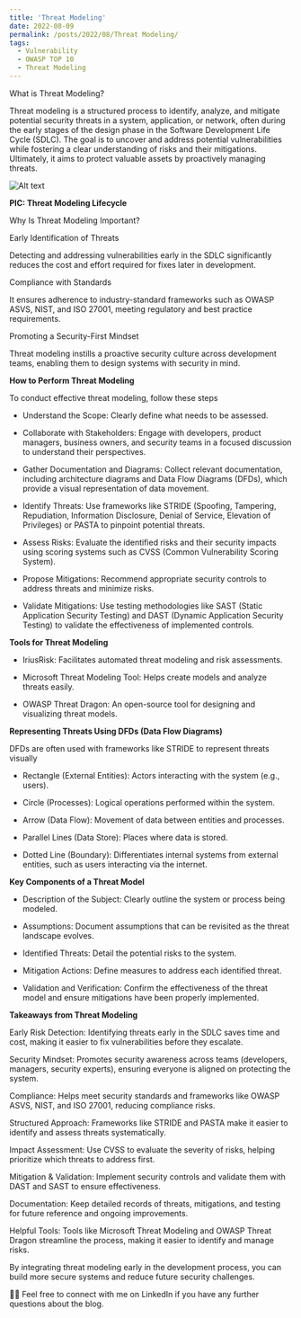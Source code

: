 ```yaml
---
title: 'Threat Modeling'
date: 2022-08-09
permalink: /posts/2022/08/Threat Modeling/
tags:
  - Vulnerability
  - OWASP TOP 10
  - Threat Modeling
---
```


What is Threat Modeling?

Threat modeling is a structured process to identify, analyze, and mitigate potential security threats in a system, application, or network, often during the early stages of the design phase in the Software Development Life Cycle (SDLC). The goal is to uncover and address potential vulnerabilities while fostering a clear understanding of risks and their mitigations. Ultimately, it aims to protect valuable assets by proactively managing threats.


![Alt text](https://docs.microsoft.com/en-us/azure/security/media/azure-security-threat-modeling-tool-feature-overview/sdlapproach.png)

**PIC: Threat Modeling Lifecycle**

Why Is Threat Modeling Important?

Early Identification of Threats

Detecting and addressing vulnerabilities early in the SDLC significantly reduces the cost and effort required for fixes later in development.

Compliance with Standards

It ensures adherence to industry-standard frameworks such as OWASP ASVS, NIST, and ISO 27001, meeting regulatory and best practice requirements.

Promoting a Security-First Mindset

Threat modeling instills a proactive security culture across development teams, enabling them to design systems with security in mind.

**How to Perform Threat Modeling**

To conduct effective threat modeling, follow these steps

- Understand the Scope: Clearly define what needs to be assessed.

- Collaborate with Stakeholders: Engage with developers, product managers, business owners, and security teams in a focused discussion to understand their perspectives.

- Gather Documentation and Diagrams: Collect relevant documentation, including architecture diagrams and Data Flow Diagrams (DFDs), which provide a visual representation of data movement.

- Identify Threats: Use frameworks like STRIDE (Spoofing, Tampering, Repudiation, Information Disclosure, Denial of Service, Elevation of Privileges) or PASTA to pinpoint potential threats.

- Assess Risks: Evaluate the identified risks and their security impacts using scoring systems such as CVSS (Common Vulnerability Scoring System).

- Propose Mitigations: Recommend appropriate security controls to address threats and minimize risks.

- Validate Mitigations: Use testing methodologies like SAST (Static Application Security Testing) and DAST (Dynamic Application Security Testing) to validate the effectiveness of implemented controls.

**Tools for Threat Modeling**

- IriusRisk: Facilitates automated threat modeling and risk assessments.

- Microsoft Threat Modeling Tool: Helps create models and analyze threats easily.

- OWASP Threat Dragon: An open-source tool for designing and visualizing threat models.

**Representing Threats Using DFDs (Data Flow Diagrams)**

DFDs are often used with frameworks like STRIDE to represent threats visually

- Rectangle (External Entities): Actors interacting with the system (e.g., users).

- Circle (Processes): Logical operations performed within the system.

- Arrow (Data Flow): Movement of data between entities and processes.

- Parallel Lines (Data Store): Places where data is stored.

- Dotted Line (Boundary): Differentiates internal systems from external entities, such as users interacting via the internet.

**Key Components of a Threat Model**

- Description of the Subject: Clearly outline the system or process being modeled.

- Assumptions: Document assumptions that can be revisited as the threat landscape evolves.

- Identified Threats: Detail the potential risks to the system.

- Mitigation Actions: Define measures to address each identified threat.

- Validation and Verification: Confirm the effectiveness of the threat model and ensure mitigations have been properly implemented.


**Takeaways from Threat Modeling**

Early Risk Detection: Identifying threats early in the SDLC saves time and cost, making it easier to fix vulnerabilities before they escalate.

Security Mindset: Promotes security awareness across teams (developers, managers, security experts), ensuring everyone is aligned on protecting the system.

Compliance: Helps meet security standards and frameworks like OWASP ASVS, NIST, and ISO 27001, reducing compliance risks.

Structured Approach: Frameworks like STRIDE and PASTA make it easier to identify and assess threats systematically.

Impact Assessment: Use CVSS to evaluate the severity of risks, helping prioritize which threats to address first.

Mitigation & Validation: Implement security controls and validate them with DAST and SAST to ensure effectiveness.

Documentation: Keep detailed records of threats, mitigations, and testing for future reference and ongoing improvements.

Helpful Tools: Tools like Microsoft Threat Modeling and OWASP Threat Dragon streamline the process, making it easier to identify and manage risks.

By integrating threat modeling early in the development process, you can build more secure systems and reduce future security challenges.

👨‍💻 Feel free to connect with me on LinkedIn if you have any further questions about the blog.